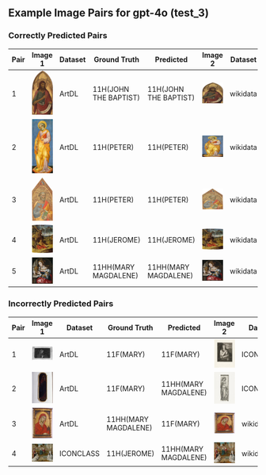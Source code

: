 ## Example Image Pairs for gpt-4o (test_3)

### Correctly Predicted Pairs

| Pair | Image 1 | Dataset | Ground Truth | Predicted | Image 2 | Dataset | Ground Truth | Predicted |
|------|---------|---------|--------------|-----------|---------|---------|--------------|-----------|
| 1 | ![Image 1](dataset/consistency/example/correct_1/image_1_1939_1_291.jpg) | ArtDL | 11H(JOHN THE BAPTIST) | 11H(JOHN THE BAPTIST) | ![Image 2](dataset/consistency/example/correct_1/image_2_Q20173065.jpg) | wikidata | 11H(JOHN THE BAPTIST) | 11H(JOHN THE BAPTIST) |
| 2 | ![Image 1](dataset/consistency/example/correct_2/image_1_1939_1_80.jpg) | ArtDL | 11H(PETER) | 11H(PETER) | ![Image 2](dataset/consistency/example/correct_2/image_2_Q20173671.jpg) | wikidata | 11H(PETER) | 11H(PETER) |
| 3 | ![Image 1](dataset/consistency/example/correct_3/image_1_1950_11_1_a.jpg) | ArtDL | 11H(PETER) | 11H(PETER) | ![Image 2](dataset/consistency/example/correct_3/image_2_Q20173413.jpg) | wikidata | 11H(PETER) | 11H(PETER) |
| 4 | ![Image 1](dataset/consistency/example/correct_4/image_1_253141.jpg) | ArtDL | 11H(JEROME) | 11H(JEROME) | ![Image 2](dataset/consistency/example/correct_4/image_2_Q3947314.jpg) | wikidata | 11H(JEROME) | 11H(JEROME) |
| 5 | ![Image 1](dataset/consistency/example/correct_5/image_1_253669.jpg) | ArtDL | 11HH(MARY MAGDALENE) | 11HH(MARY MAGDALENE) | ![Image 2](dataset/consistency/example/correct_5/image_2_Q20540321.jpg) | wikidata | 11HH(MARY MAGDALENE) | 11HH(MARY MAGDALENE) |

### Incorrectly Predicted Pairs

| Pair | Image 1 | Dataset | Ground Truth | Predicted | Image 2 | Dataset | Ground Truth | Predicted |
|------|---------|---------|--------------|-----------|---------|---------|--------------|-----------|
| 1 | ![Image 1](dataset/consistency/example/incorrect_1/image_1_ICCD3163621_13815-H.jpg) | ArtDL | 11F(MARY) | 11F(MARY) | ![Image 2](dataset/consistency/example/incorrect_1/image_2_IIHIM_RIJKS_1401436342.jpg) | ICONCLASS | 11HH(MARY MAGDALENE) | 11HH(MARY MAGDALENE) |
| 2 | ![Image 1](dataset/consistency/example/incorrect_2/image_1_ICCD3710537_375754.jpg) | ArtDL | 11F(MARY) | 11HH(MARY MAGDALENE) | ![Image 2](dataset/consistency/example/incorrect_2/image_2_IIHIM_RIJKS_1827277148.jpg) | ICONCLASS | 11HH(CATHERINE) | 11H(FRANCIS) |
| 3 | ![Image 1](dataset/consistency/example/incorrect_3/image_1_Q29477236.jpg) | ArtDL | 11HH(MARY MAGDALENE) | 11F(MARY) | ![Image 2](dataset/consistency/example/incorrect_3/image_2_Q29477236.jpg) | wikidata | 11HH(MARY MAGDALENE) | 11H(JOHN THE BAPTIST) |
| 4 | ![Image 1](dataset/consistency/example/incorrect_4/image_1_IIHIM_RIJKS_-649904531.jpg) | ICONCLASS | 11H(JEROME) | 11HH(MARY MAGDALENE) | ![Image 2](dataset/consistency/example/incorrect_4/image_2_Q17328232.jpg) | wikidata | 11H(JEROME) | 11H(JOSEPH) |
